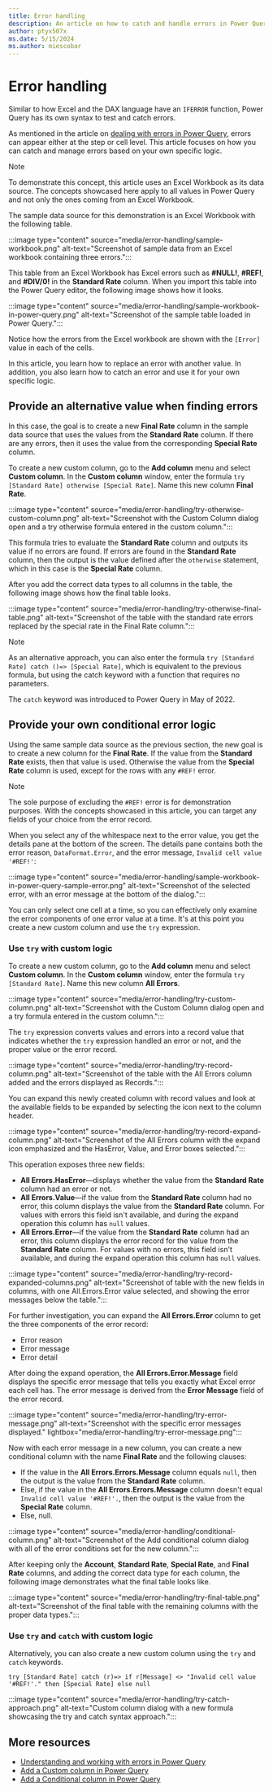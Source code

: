 ```yaml
---
title: Error handling
description: An article on how to catch and handle errors in Power Query using the syntax try and otherwise.
author: ptyx507x
ms.date: 5/15/2024
ms.author: miescobar
---
```


# Error handling

Similar to how Excel and the DAX language have an `IFERROR` function, Power Query has its own syntax to test and catch errors.

As mentioned in the article on [dealing with errors in Power Query](dealing-with-errors.md), errors can appear either at the step or cell level. This article focuses on how you can catch and manage errors based on your own specific logic.

> [!NOTE]
> To demonstrate this concept, this article uses an Excel Workbook as its data source. The concepts showcased here apply to all values in Power Query and not only the ones coming from an Excel Workbook.

The sample data source for this demonstration is an Excel Workbook with the following table.

:::image type="content" source="media/error-handling/sample-workbook.png" alt-text="Screenshot of sample data from an Excel workbook containing three errors.":::

This table from an Excel Workbook has Excel errors such as **#NULL!**, **#REF!**, and **#DIV/0!** in the **Standard Rate** column. When you import this table into the Power Query editor, the following image shows how it looks.

:::image type="content" source="media/error-handling/sample-workbook-in-power-query.png" alt-text="Screenshot of the sample table loaded in Power Query.":::

Notice how the errors from the Excel workbook are shown with the `[Error]` value in each of the cells.

In this article, you learn how to replace an error with another value. In addition, you also learn how to catch an error and use it for your own specific logic.

## Provide an alternative value when finding errors

In this case, the goal is to create a new **Final Rate** column in the sample data source that uses the values from the **Standard Rate** column. If there are any errors, then it uses the value from the corresponding **Special Rate** column.

To create a new custom column, go to the **Add column** menu and select **Custom column**. In the **Custom column** window, enter the formula `try [Standard Rate] otherwise [Special Rate]`. Name this new column **Final Rate**.

:::image type="content" source="media/error-handling/try-otherwise-custom-column.png" alt-text="Screenshot with the Custom Column dialog open and a try otherwise formula entered in the custom column.":::

This formula tries to evaluate the **Standard Rate** column and outputs its value if no errors are found. If errors are found in the **Standard Rate** column, then the output is the value defined after the `otherwise` statement, which in this case is the **Special Rate** column.

After you add the correct data types to all columns in the table, the following image shows how the final table looks.

:::image type="content" source="media/error-handling/try-otherwise-final-table.png" alt-text="Screenshot of the table with the standard rate errors replaced by the special rate in the Final Rate column.":::

> [!NOTE]
>As an alternative approach, you can also enter the formula `try [Standard Rate] catch ()=> [Special Rate]`, which is equivalent to the previous formula, but using the catch keyword with a function that requires no parameters.
>
>The `catch` keyword was introduced to Power Query in May of 2022.

## Provide your own conditional error logic

Using the same sample data source as the previous section, the new goal is to create a new column for the **Final Rate**. If the value from the **Standard Rate** exists, then that value is used. Otherwise the value from the **Special Rate** column is used, except for the rows with any `#REF!` error.

> [!NOTE]
> The sole purpose of excluding the `#REF!` error is for demonstration purposes. With the concepts showcased in this article, you can target any fields of your choice from the error record.

When you select any of the whitespace next to the error value, you get the details pane at the bottom of the screen. The details pane contains both the error reason, `DataFormat.Error`, and the error message, `Invalid cell value '#REF!'`:

:::image type="content" source="media/error-handling/sample-workbook-in-power-query-sample-error.png" alt-text="Screenshot of the selected error, with an error message at the bottom of the dialog.":::

You can only select one cell at a time, so you can effectively only examine the error components of one error value at a time. It's at this point you create a new custom column and use the `try` expression.

### Use `try` with custom logic

To create a new custom column, go to the **Add column** menu and select **Custom column**. In the **Custom column** window, enter the formula `try [Standard Rate]`. Name this new column **All Errors**.

:::image type="content" source="media/error-handling/try-custom-column.png" alt-text="Screenshot with the Custom Column dialog open and a try formula entered in the custom column.":::

The `try` expression converts values and errors into a record value that indicates whether the `try` expression handled an error or not, and the proper value or the error record.

:::image type="content" source="media/error-handling/try-record-column.png" alt-text="Screenshot of the table with the All Errors column added and the errors displayed as Records.":::

You can expand this newly created column with record values and look at the available fields to be expanded by selecting the icon next to the column header.

:::image type="content" source="media/error-handling/try-record-expand-column.png" alt-text="Screenshot of the All Errors column with the expand icon emphasized and the HasError, Value, and Error boxes selected.":::

This operation exposes three new fields:

* **All Errors.HasError**&mdash;displays whether the value from the **Standard Rate** column had an error or not.
* **All Errors.Value**&mdash;if the value from the **Standard Rate** column had no error, this column displays the value from the **Standard Rate** column. For values with errors this field isn't available, and during the expand operation this column has `null` values.
* **All Errors.Error**&mdash;if the value from the **Standard Rate** column had an error, this column displays the error record for the value from the **Standard Rate** column. For values with no errors, this field isn't available, and during the expand operation this column has `null` values.

:::image type="content" source="media/error-handling/try-record-expanded-columns.png" alt-text="Screenshot of table with the new fields in columns, with one All.Errors.Error value selected, and showing the error messages below the table.":::

For further investigation, you can expand the **All Errors.Error** column to get the three components of the error record:

* Error reason
* Error message
* Error detail

After doing the expand operation, the **All Errors.Error.Message** field displays the specific error message that tells you exactly what Excel error each cell has. The error message is derived from the **Error Message** field of the error record.

:::image type="content" source="media/error-handling/try-error-message.png" alt-text="Screenshot with the specific error messages displayed." lightbox="media/error-handling/try-error-message.png":::

Now with each error message in a new column, you can create a new conditional column with the name **Final Rate** and the following clauses:

* If the value in the **All Errors.Errors.Message** column equals `null`, then the output is the value from the **Standard Rate** column.
* Else, if the value in the **All Errors.Errors.Message** column doesn't equal `Invalid cell value '#REF!'.`, then the output is the value from the **Special Rate** column.
* Else, null.

:::image type="content" source="media/error-handling/conditional-column.png" alt-text="Screenshot of the Add conditional column dialog with all of the error conditions set for the new column.":::

After keeping only the **Account**, **Standard Rate**, **Special Rate**, and **Final Rate** columns, and adding the correct data type for each column, the following image demonstrates what the final table looks like.

:::image type="content" source="media/error-handling/try-final-table.png" alt-text="Screenshot of the final table with the remaining columns with the proper data types.":::

### Use `try` and `catch` with custom logic

Alternatively, you can also create a new custom column using the `try` and `catch` keywords.

`try [Standard Rate] catch (r)=> if r[Message] <> "Invalid cell value '#REF!'." then [Special Rate] else null`

:::image type="content" source="media/error-handling/try-catch-approach.png" alt-text="Custom column dialog with a new formula showcasing the try and catch syntax approach.":::

## More resources

* [Understanding and working with errors in Power Query](dealing-with-errors.md)
* [Add a Custom column in Power Query](add-custom-column.md)
* [Add a Conditional column in Power Query](add-conditional-column.md)
